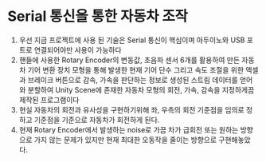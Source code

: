 # Serial 통신을 통한 자동차 조작

1. 우선 지금 프로젝트에 사용 된 기술은 Serial 통신이 핵심이며 아두이노와 USB 포트로 연결되어야만 사용이 가능하다
2. 핸들에 사용한 Rotary Encoder의 변동값, 초음파 센서 6개를 활용하여 만든 자동차 기어 변환 장치 모형을 통해 발생한 현재 기어 단수 그리고 속도 조절을 위한 액셀과 브레이크 버튼으로 감속, 가속을 판단하는 정보로
   생성된 스트림 데이터를 얻어와 분할하여 Unity Scene에 존재한 자동차 모형의 회전, 가속, 감속을 지정하게끔 제작된 프로그램이다
3. 현실 자동차의 회전과 유사성을 구현하기위해 좌, 우측의 회전 기준점을 임의로 정하고 기준점을 기준으로 자동차가 회전하게 된다.
4. 현재 Rotary Encoder에서 발생하는 noise로 가끔 차가 급회전 또는 원하는 방향으로 가지 않는 문제가 있지만 현재 최대한 오동작을 줄이는 방향으로 구현해놓았다.
